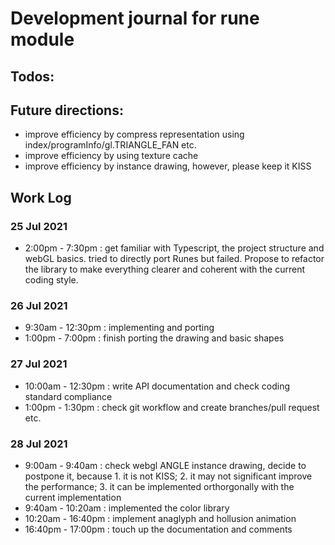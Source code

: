 # Development journal for rune module
## Todos:
## Future directions:
- improve efficiency by compress representation using index/programInfo/gl.TRIANGLE_FAN etc.
- improve efficiency by using texture cache
- improve efficiency by instance drawing, however, please keep it KISS

## Work Log
### 25 Jul 2021
- 2:00pm - 7:30pm : get familiar with Typescript, the project structure and webGL basics. tried to directly port Runes but failed. Propose to refactor the library to make everything clearer and coherent with the current coding style.

### 26 Jul 2021
- 9:30am - 12:30pm : implementing and porting
- 1:00pm - 7:00pm : finish porting the drawing and basic shapes

### 27 Jul 2021
- 10:00am - 12:30pm : write API documentation and check coding standard compliance
- 1:00pm - 1:30pm : check git workflow and create branches/pull request etc.

### 28 Jul 2021
- 9:00am - 9:40am : check webgl ANGLE instance drawing, decide to postpone it, because 1. it is not KISS; 2. it may not significant improve the performance; 3. it can be implemented orthorgonally with the current implementation
- 9:40am - 10:20am : implemented the color library
- 10:20am - 16:40pm : implement anaglyph and hollusion animation
- 16:40pm - 17:00pm : touch up the documentation and comments